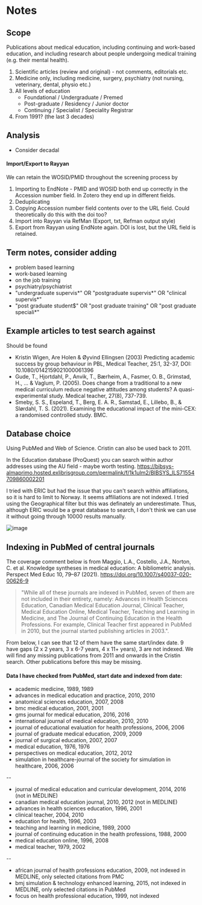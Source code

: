 # Notes

## Scope

Publications about medical education, including continuing and work-based education, and including research about people undergoing medical training (e.g. their mental health). 

1. Scientific articles (review and original) - not comments, editorials etc.
2. Medicine only, including medicine, surgery, psychiatry (not nursing, veterinary, dental, physio etc.)
3. All levels of education
    * Foundational / Undergraduate / Premed
    * Post-graduate / Residency / Junior doctor
    * Continuing / Specialist / Speciality Registrar
4. From 1991? (the last 3 decades)

## Analysis
* Consider decadal

#### Import/Export to Rayyan
We can retain the WOSID/PMID throughout the screening process by 
1. Importing to EndNote - PMID and WOSID both end up correctly in the Accession number field. In Zotero they end up in different fields.
2. Deduplicating
3. Copying Accession number field contents over to the URL field. Could theoretically do this with the doi too?
4. Import into Rayyan via RefMan (Export, txt, Refman output style)
5. Export from Rayyan using EndNote again. DOI is lost, but the URL field is retained.  

## Term notes, consider adding
* problem based learning
* work-based learning
* on the job training
* psychiatry/psychiatrist
* "undergraduate supervis*" OR "postgraduate supervis*" OR "clinical supervis*"
* "post graduate student$" OR "post graduate training" OR "post graduate speciali*"

## Example articles to test search against
Should be found
* Kristin Wigen, Are Holen & Øyvind Ellingsen (2003) Predicting academic success by group behaviour in PBL, Medical Teacher, 25:1, 32-37, DOI: 10.1080/0142159021000061396
* Gude, T., Hjortdahl, P., Anvik, T., Bærheim, A., Fasmer, O. B., Grimstad, H., ... & Vaglum, P. (2005). Does change from a traditional to a new medical curriculum reduce negative attitudes among students? A quasi-experimental study. Medical teacher, 27(8), 737-739.
* Smeby, S. S., Espeland, T., Berg, E. A. R., Samstad, E., Lillebo, B., & Slørdahl, T. S. (2021). Examining the educational impact of the mini-CEX: a randomised controlled study. BMC.

## Database choice

Using PubMed and Web of Science. Cristin can also be used back to 2011. 

In the Education database (ProQuest) you can search within author addresses using the AU field - maybe worth testing. https://bibsys-almaprimo.hosted.exlibrisgroup.com/permalink/f/1k1ulm2/BIBSYS_ILS71554709860002201

I tried with ERIC but had the issue that you can't search within affiliations, so it is hard to limit to Norway. It seems affiliations are not indexed.
I tried using the Geographical filter but this was definately an underestimate. Thus, although ERIC would be a great database to search, I don't think we can use it without going through 10000 results manually.

![image](https://user-images.githubusercontent.com/42732381/158985625-77e121af-eaa0-481c-891d-7b626598125e.png)


## Indexing in PubMed of central journals
The coverage comment below is from Maggio, L.A., Costello, J.A., Norton, C. et al. Knowledge syntheses in medical education: A bibliometric analysis. Perspect Med Educ 10, 79–87 (2021). https://doi.org/10.1007/s40037-020-00626-9
> "While all of these journals are indexed in PubMed, seven of them are not included in their entirety, namely: 
> Advances in Health Sciences Education, Canadian Medical Education Journal, Clinical Teacher, Medical Education Online, Medical Teacher, Teaching and Learning in Medicine, and The Journal of Continuing Education in the Health Professions. For example, Clinical Teacher first appeared in PubMed in 2010, but the journal started publishing articles in 2003.".

From below, I can see that 12 of them have the same start/index date. 9 have gaps (2 x 2 years, 3 x 6-7 years, 4 x 11+ years), 3 are not indexed. We will find any missing publications from 2011 and onwards in the Cristin search. Other publications before this may be missing.

#### Data I have checked from PubMed, start date and indexed from date:
* academic medicine, 1989, 1989
* advances in medical education and practice, 2010, 2010
* anatomical sciences education, 2007, 2008
* bmc medical education, 2001, 2001
* gms journal for medical education, 2016, 2016
* international journal of medical education, 2010, 2010
* journal of educational evaluation for health professions, 2006, 2006
* journal of graduate medical education, 2009, 2009
* journal of surgical education, 2007, 2007
* medical education, 1976, 1976
* perspectives on medical education, 2012, 2012
* simulation in healthcare-journal of the society for simulation in healthcare, 2006, 2006

--

* journal of medical education and curricular development, 2014, 2016 (not in MEDLINE)
* canadian medical education journal, 2010, 2012 (not in MEDLINE)
* advances in health sciences education, 1996, 2001
* clinical teacher, 2004, 2010
* education for health, 1996, 2003
* teaching and learning in medicine, 1989, 2000
* journal of continuing education in the health professions, 1988, 2000
* medical education online, 1996, 2008
* medical teacher, 1979, 2002

--

* african journal of health professions education, 2009, not indexed in MEDLINE, only selected citations from PMC
* bmj simulation & technology enhanced learning, 2015, not indexed in MEDLINE, only selected citations in PubMed
* focus on health professional education, 1999, not indexed
